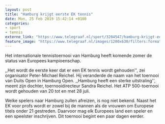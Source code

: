 ```yaml
---
layout: post
title: "Hamburg krijgt eerste EK tennis"
date: Mon, 25 Feb 2019 15:42:14 +0100
categories: 
- sport 
- tennis 
externe_link: "https://www.telegraaf.nl/sport/3204547/hamburg-krijgt-eerste-ek-tennis"
feature_image: "https://www.telegraaf.nl/images/1200x630/filters:format(jpeg):quality(80)/cdn-kiosk-api.telegraaf.nl/dcc40598-390b-11e9-b4fb-e905d2336fa3.jpg"
---
```


<p class="intro">Het internationale tennistoernooi van Hamburg heeft komende zomer de status van Europees kampioenschap.</p> <p>,,Het wordt de eerste keer dat er een EK tennis wordt gehouden'', zei organisator Peter-Michael Reichel. Hij veranderde de naam van het toernooi van Duits Open in Hamburg Open. ,,Hamburg heeft een sterke uitstraling'', meent zijn dochter, toernooidirecteur Sandra Reichel. Het ATP 500-toernooi wordt gehouden van 20 tot en met 28 juli.</p><p>Welke spelers naar Hamburg zullen afreizen, is nog niet bekend. Naast het EK voor profs wordt er zowel bij de mannen als de vrouwen om Europese titels onder 21 gestreden. Daarvoor mag elk Europees land een speler en een speelster inschrijven. Dit toernooi begint een paar dagen eerder.</p>
